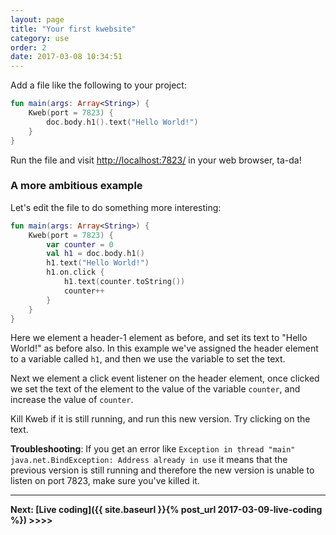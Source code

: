 ```yaml
---
layout: page
title: "Your first kwebsite"
category: use
order: 2
date: 2017-03-08 10:34:51
---
```


Add a file like the following to your project:

```kotlin
fun main(args: Array<String>) {
    Kweb(port = 7823) {
        doc.body.h1().text("Hello World!")
    }
}
```

Run the file and visit [http://localhost:7823/](http://localhost:7823/) in your web browser, ta-da!

### A more ambitious example

Let's edit the file to do something more interesting:

```kotlin
fun main(args: Array<String>) {
    Kweb(port = 7823) {
        var counter = 0
        val h1 = doc.body.h1()
        h1.text("Hello World!")
        h1.on.click {
            h1.text(counter.toString())
            counter++
        }
    }
}
```

Here we element a header-1 element as before, and set its text to "Hello World!" as before also.  In this example
we've assigned the header element to a variable called `h1`, and then we use the variable to set the text.

Next we element a click event listener on the header element, once clicked we set the text of the element to the value
of the variable `counter`, and increase the value of `counter`.

Kill Kweb if it is still running, and run this new version.  Try clicking on the text.

**Troubleshooting**: If you get an error like `Exception in thread "main" java.net.BindException: Address already in use` it means 
that the previous version is still running and therefore the new version is unable to listen on port 7823, make
sure you've killed it.

-----------
**Next: [Live coding]({{ site.baseurl }}{% post_url 2017-03-09-live-coding %}) >>>>**
